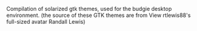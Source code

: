 Compilation of solarized gtk themes, used for the budgie desktop environment. (the source of these GTK themes are from View rtlewis88's full-sized avatar Randall Lewis) 

